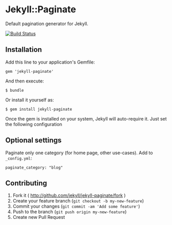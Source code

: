 # Jekyll::Paginate

Default pagination generator for Jekyll.

[![Build Status](https://secure.travis-ci.org/jekyll/jekyll-paginate.svg?branch=master)](https://travis-ci.org/jekyll/jekyll-paginate)

## Installation

Add this line to your application's Gemfile:

    gem 'jekyll-paginate'

And then execute:

    $ bundle

Or install it yourself as:

    $ gem install jekyll-paginate

Once the gem is installed on your system, Jekyll will auto-require it. Just set the following configuration

## Optional settings

Paginate only one category (for home page, other use-cases). Add to `_config.yml`:

    paginate_category: "blog"

## Contributing

1. Fork it ( http://github.com/jekyll/jekyll-paginate/fork )
2. Create your feature branch (`git checkout -b my-new-feature`)
3. Commit your changes (`git commit -am 'Add some feature'`)
4. Push to the branch (`git push origin my-new-feature`)
5. Create new Pull Request
